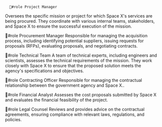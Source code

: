       🎩#role Project Manager
Oversees the specific mission or project for which Space X's services are being procured. They coordinate with various internal teams, stakeholders, and Space X to ensure the successful execution of the mission.

🎩#role Procurement Manager
Responsible for managing the acquisition process, including identifying potential suppliers, issuing requests for proposals (RFPs), evaluating proposals, and negotiating contracts.

🎩#role Technical Team
A team of technical experts, including engineers and scientists, assesses the technical requirements of the mission. They work closely with Space X to ensure that the proposed solution meets the agency's specifications and objectives.

🎩#role Contracting Officer
Responsible for managing the contractual relationship between the government agency and Space X..

🎩#role Financial Analyst
Assesses the cost proposals submitted by Space X and evaluates the financial feasibility of the project.

🎩#role Legal Counsel
Reviews and provides advice on the contractual agreements, ensuring compliance with relevant laws, regulations, and policies.


